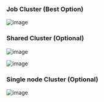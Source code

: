 ### Job Cluster (Best Option)

![image](https://github.com/user-attachments/assets/a2cb8ae8-620a-43f0-ad2b-ddb8024d2274)


### Shared Cluster (Optional)

![image](https://github.com/user-attachments/assets/cd080df8-fd4e-4270-8870-092ef5ef7053)

![image](https://github.com/user-attachments/assets/8f387bd0-858f-49d0-94c0-c7b40fc98e89)

### Single node Cluster (Optional)
![image](https://github.com/user-attachments/assets/41981af8-1146-42fd-9ee2-fb9fa29fc28a)

